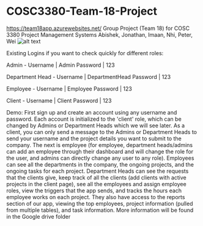 # COSC3380-Team-18-Project
https://team18app.azurewebsites.net/
Group Project (Team 18) for COSC 3380
Project Management Systems
Abishek, Jonathan, Imaan, Nhi, Peter, Wei
![alt text](https://cdn.discordapp.com/attachments/1027122472740462592/1031343833893588992/unknown.png)

Existing Logins if you want to check quickly for different roles:

Admin -
Username | Admin
Password | 123

Department Head -
Username | DepartmentHead
Password | 123

Employee -
Username | Employee
Password | 123

Client -
Username | Client
Password | 123

Demo:
First sign up and create an account using any username and password. Each account is initialized to the 'client' role, which can be changed by Admins or Department Heads which we will see later. As a client, you can only send a message to the Admins or Department Heads to send your username and the project details you want to submit to the company. The next is employee (for employee, department heads/admins can add an employee through their dashboard and will change the role for the user, and admins can directly change any user to any role). Employees can see all the departments in the company, the ongoing projects, and the ongoing tasks for each project. Department Heads can see the requests that the clients give, keep track of all the clients (add clients with active projects in the client page), see all the employees and assign employee roles, view the triggers that the app sends, and tracks the hours each employee works on each project. They also have access to the reports section of our app, viewing the top employees, project information (pulled from multiple tables), and task information. More information will be found in the Google drive folder
